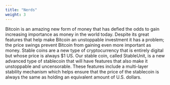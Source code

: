 ```yaml
---
title: "Nerds"
weight: 3
---
```

Bitcoin is an amazing new form of money that has defied the odds to gain increasing importance as money in the world today.
Despite its great features that help make Bitcoin an unstoppable investment it has a problem; the price swings prevent Bitcoin from gaining even more important as money. 
Stable coins are a new type of cryptocurrency that is entirely digital but whose price is always $1 US. 
Our stable coin, called StableUnit, is a new advanced type of stablecoin that will have features that also make it unstoppable and uncensorable. 
These features include a multi-layer stability mechanism which helps ensure that the price of the stablecoin is always the same as holding an equivalent amount of U.S. dollars.

